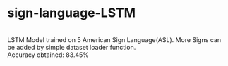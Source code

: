 # sign-language-LSTM
<br />LSTM Model trained on 5 American Sign Language(ASL). More Signs can be added by simple dataset loader function.
<br />Accuracy obtained: 83.45%
